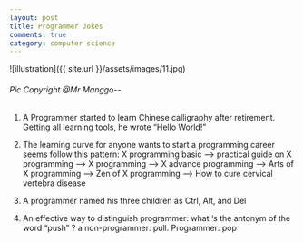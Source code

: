 ```yaml
---
layout: post
title: Programmer Jokes
comments: true
category: computer science
---
```

![illustration]({{ site.url }}/assets/images/11.jpg)
###### Pic Copyright @Mr Manggo--


1. A Programmer started to learn Chinese calligraphy after retirement. Getting all learning tools, he wrote “Hello World!”

2. The learning curve for anyone wants to start a programming career seems follow this pattern:  X programming basic —>  practical guide on X programming —>  X programming —>  X advance programming —>  Arts of X programming —>  Zen of X programming  —>  How to cure cervical vertebra disease

3. A programmer named his three children as Ctrl, Alt, and Del

4. An effective way to distinguish programmer: what ‘s the antonym of the word “push” ?  a non-programmer: pull.  Programmer: pop



